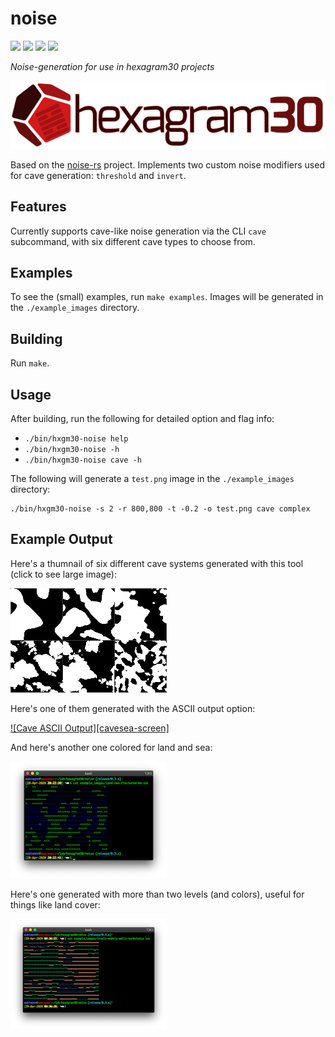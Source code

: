 # noise

[![][build-badge]][build]
[![][crate-badge]][crate]
[![][tag-badge]][tag]
[![][docs-badge]][docs]

*Noise-generation for use in hexagram30 projects*

[![Project Logo][logo]][logo-large]

Based on the [noise-rs][noise-rs] project. Implements two custom noise
modifiers used for cave generation: `threshold` and `invert`.

## Features

Currently supports cave-like noise generation via the CLI `cave` subcommand,
with six different cave types to choose from.

## Examples

To see the (small) examples, run `make examples`. Images will be generated in
the `./example_images` directory.

## Building

Run `make`.

## Usage

After building, run the following for detailed option and flag info:

* `./bin/hxgm30-noise help`
* `./bin/hxgm30-noise -h`
* `./bin/hxgm30-noise cave -h`

The following will generate a `test.png` image in the `./example_images` directory:

```
./bin/hxgm30-noise -s 2 -r 800,800 -t -0.2 -o test.png cave complex
```

## Example Output

Here's a thumnail of six different cave systems generated with this tool (click
to see large image):

[![Example Outputs][example]][example-large]

Here's one of them generated with the ASCII output option:

[![Cave ASCII Output][cavesea-screen]][cave-screen-large]

And here's another one colored for land and sea:

[![Land/Sea ASCII Output][land-sea-screen]][land-sea-screen-large]

Here's one generated with more than two levels (and colors), useful for things like land cover:

[![Land Cover ASCII Output][land-cover-screen]][land-cover-screen-large]


<!-- Named page links below: /-->

[logo]: https://raw.githubusercontent.com/hexagram30/resources/master/branding/logo/h30-logo-2-long-with-text-x695.png
[logo-large]: https://raw.githubusercontent.com/hexagram30/resources/master/branding/logo/h30-logo-2-long-with-text-x3440.png
[cave-screen]: https://raw.githubusercontent.com/hexagram30/noise/master/assets/images/screenshot-caves-complex-billow-thumb.png
[cave-screen-large]: https://raw.githubusercontent.com/hexagram30/noise/master/assets/images/screenshot-caves-complex-billow.png
[land-sea-screen]: https://raw.githubusercontent.com/hexagram30/noise/master/assets/images/screesnhot-land-sea-fractured-hm-thumb.png
[land-sea-screen-large]: https://raw.githubusercontent.com/hexagram30/noise/master/assets/images/screesnhot-land-sea-fractured-hm.png
[land-cover-screen]: https://raw.githubusercontent.com/hexagram30/noise/master/assets/images/screenshot-levels-wobbly-walls-turbulence-thumb.png
[land-cover-screen-large]: https://raw.githubusercontent.com/hexagram30/noise/master/assets/images/screenshot-levels-wobbly-walls-turbulence.png
[example]: https://raw.githubusercontent.com/hexagram30/noise/master/assets/images/caves-small.png
[example-large]: https://raw.githubusercontent.com/hexagram30/noise/master/assets/images/caves.png
[noise-rs]: https://github.com/Razaekel/noise-rs
[build]: https://github.com/hexagram30/noise/actions?query=workflow%3Abuild+
[build-badge]: https://github.com/hexagram30/noise/workflows/build/badge.svg
[crate]: https://crates.io/crates/hxgm30-noise
[crate-badge]: https://img.shields.io/crates/v/hxgm30-noise.svg
[docs]: https://docs.rs/hxgm30-noise/
[docs-badge]: https://img.shields.io/badge/rust-documentation-blue.svg
[tag-badge]: https://img.shields.io/github/v/tag/hexagram30/noise.svg?sort=semver
[tag]: https://github.com/hexagram30/noise/tags
